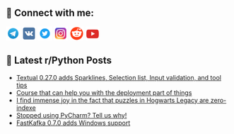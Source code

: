 ## 🔎 Connect with me:
[<img src="https://github.com/bullbesh/bullbesh/blob/main/images/Telegram.png" width="32" height="32" />](https://t.me/bullbesh)
[<img src="https://github.com/bullbesh/bullbesh/blob/main/images/VK.png" width="32" height="32" />](https://vk.com/bullbesh)
[<img src="https://github.com/bullbesh/bullbesh/blob/main/images/Twitter.png" width="32" height="32" />](https://twitter.com/bullbesh1)
[<img src="https://github.com/bullbesh/bullbesh/blob/main/images/Instagram.png" width="32" height="32" />](https://www.instagram.com/bullbesh)
[<img src="https://github.com/bullbesh/bullbesh/blob/main/images/Reddit.png" width="32" height="32" />](https://www.reddit.com/user/bullbesh)
[<img src="https://github.com/bullbesh/bullbesh/blob/main/images/YouTube.png" width="32" height="32" />](https://www.youtube.com/channel/UCtfjRs6uzgq5mfm8S06WTcg)

## 📕 Latest r/Python Posts
<!-- BLOG-POST-LIST:START -->
- [Textual 0.27.0 adds Sparklines, Selection list, Input validation, and tool tips](https://www.reddit.com/r/Python/comments/13xej5s/textual_0270_adds_sparklines_selection_list_input/)
- [Course that can help you with the deployment part of things](https://www.reddit.com/r/Python/comments/13xclub/course_that_can_help_you_with_the_deployment_part/)
- [I find immense joy in the fact that puzzles in Hogwarts Legacy are zero-indexe](https://www.reddit.com/r/Python/comments/13xcjxu/i_find_immense_joy_in_the_fact_that_puzzles_in/)
- [Stopped using PyCharm? Tell us why!](https://www.reddit.com/r/Python/comments/13xbaup/stopped_using_pycharm_tell_us_why/)
- [FastKafka 0.7.0 adds Windows support](https://www.reddit.com/r/Python/comments/13xb6gm/fastkafka_070_adds_windows_support/)
<!-- BLOG-POST-LIST:END -->
